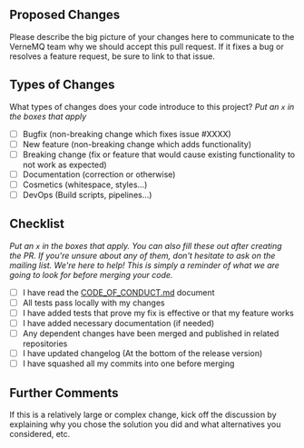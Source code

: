 ## Proposed Changes

Please describe the big picture of your changes here to communicate to the
VerneMQ team why we should accept this pull request. If it fixes a bug or
resolves a feature request, be sure to link to that issue.

## Types of Changes

What types of changes does your code introduce to this project?
_Put an `x` in the boxes that apply_

- [ ] Bugfix (non-breaking change which fixes issue #XXXX)
- [ ] New feature (non-breaking change which adds functionality)
- [ ] Breaking change (fix or feature that would cause existing functionality to not work as expected)
- [ ] Documentation (correction or otherwise)
- [ ] Cosmetics (whitespace, styles...)
- [ ] DevOps (Build scripts, pipelines...)

## Checklist

_Put an `x` in the boxes that apply. You can also fill these out after creating
the PR. If you're unsure about any of them, don't hesitate to ask on the
mailing list. We're here to help! This is simply a reminder of what we are
going to look for before merging your code._

- [ ] I have read the [CODE_OF_CONDUCT.md](https://github.com/vernemq/vernemq/blob/master/CODE_OF_CONDUCT.md) document
- [ ] All tests pass locally with my changes
- [ ] I have added tests that prove my fix is effective or that my feature works
- [ ] I have added necessary documentation (if needed)
- [ ] Any dependent changes have been merged and published in related repositories
- [ ] I have updated changelog (At the bottom of the release version)
- [ ] I have squashed all my commits into one before merging

## Further Comments

If this is a relatively large or complex change, kick off the discussion by
explaining why you chose the solution you did and what alternatives you
considered, etc.
